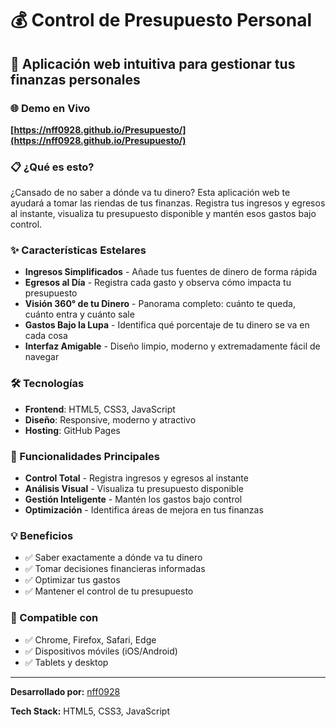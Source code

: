 # 💰 Control de Presupuesto Personal
## 🚀 Aplicación web intuitiva para gestionar tus finanzas personales

### 🌐 Demo en Vivo
**[https://nff0928.github.io/Presupuesto/](https://nff0928.github.io/Presupuesto/)**

### 📋 ¿Qué es esto?
¿Cansado de no saber a dónde va tu dinero? Esta aplicación web te ayudará a tomar las riendas de tus finanzas. Registra tus ingresos y egresos al instante, visualiza tu presupuesto disponible y mantén esos gastos bajo control.

### ✨ Características Estelares
- **Ingresos Simplificados** - Añade tus fuentes de dinero de forma rápida
- **Egresos al Día** - Registra cada gasto y observa cómo impacta tu presupuesto
- **Visión 360° de tu Dinero** - Panorama completo: cuánto te queda, cuánto entra y cuánto sale
- **Gastos Bajo la Lupa** - Identifica qué porcentaje de tu dinero se va en cada cosa
- **Interfaz Amigable** - Diseño limpio, moderno y extremadamente fácil de navegar

### 🛠️ Tecnologías
- **Frontend**: HTML5, CSS3, JavaScript
- **Diseño**: Responsive, moderno y atractivo
- **Hosting**: GitHub Pages

### 🎯 Funcionalidades Principales
- **Control Total** - Registra ingresos y egresos al instante
- **Análisis Visual** - Visualiza tu presupuesto disponible
- **Gestión Inteligente** - Mantén los gastos bajo control
- **Optimización** - Identifica áreas de mejora en tus finanzas

### 💡 Beneficios
- ✅ Saber exactamente a dónde va tu dinero
- ✅ Tomar decisiones financieras informadas
- ✅ Optimizar tus gastos
- ✅ Mantener el control de tu presupuesto

### 📱 Compatible con
- ✅ Chrome, Firefox, Safari, Edge
- ✅ Dispositivos móviles (iOS/Android)
- ✅ Tablets y desktop

---

**Desarrollado por:** [nff0928](https://github.com/nff0928)

**Tech Stack:** HTML5, CSS3, JavaScript
